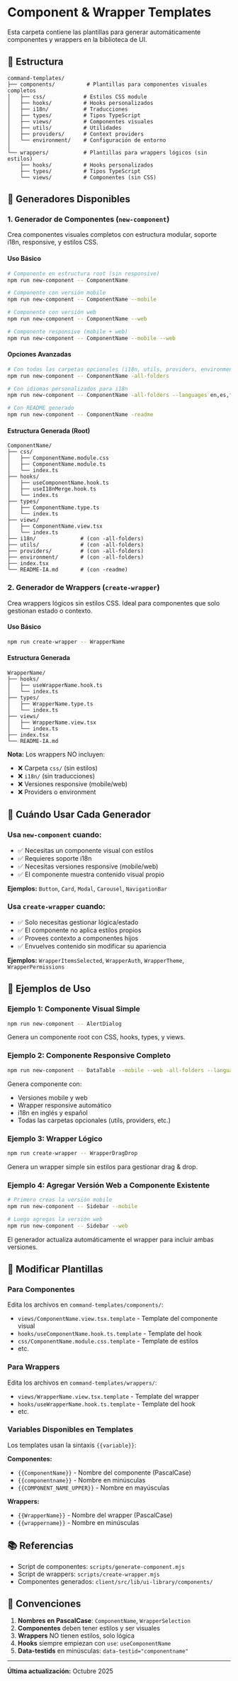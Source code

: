 # Component & Wrapper Templates

Esta carpeta contiene las plantillas para generar automáticamente componentes y wrappers en la biblioteca de UI.

## 📁 Estructura

```
command-templates/
├── components/          # Plantillas para componentes visuales completos
│   ├── css/            # Estilos CSS module
│   ├── hooks/          # Hooks personalizados
│   ├── i18n/           # Traducciones
│   ├── types/          # Tipos TypeScript
│   ├── views/          # Componentes visuales
│   ├── utils/          # Utilidades
│   ├── providers/      # Context providers
│   └── environment/    # Configuración de entorno
│
└── wrappers/           # Plantillas para wrappers lógicos (sin estilos)
    ├── hooks/          # Hooks personalizados
    ├── types/          # Tipos TypeScript
    └── views/          # Componentes (sin CSS)
```

## 🚀 Generadores Disponibles

### 1. Generador de Componentes (`new-component`)

Crea componentes visuales completos con estructura modular, soporte i18n, responsive, y estilos CSS.

#### Uso Básico

```bash
# Componente en estructura root (sin responsive)
npm run new-component -- ComponentName

# Componente con versión mobile
npm run new-component -- ComponentName --mobile

# Componente con versión web
npm run new-component -- ComponentName --web

# Componente responsive (mobile + web)
npm run new-component -- ComponentName --mobile --web
```

#### Opciones Avanzadas

```bash
# Con todas las carpetas opcionales (i18n, utils, providers, environment)
npm run new-component -- ComponentName -all-folders

# Con idiomas personalizados para i18n
npm run new-component -- ComponentName -all-folders --languages en,es,fr,de

# Con README generado
npm run new-component -- ComponentName -readme
```

#### Estructura Generada (Root)

```
ComponentName/
├── css/
│   ├── ComponentName.module.css
│   ├── ComponentName.module.ts
│   └── index.ts
├── hooks/
│   ├── useComponentName.hook.ts
│   ├── useI18nMerge.hook.ts
│   └── index.ts
├── types/
│   ├── ComponentName.type.ts
│   └── index.ts
├── views/
│   ├── ComponentName.view.tsx
│   └── index.ts
├── i18n/              # (con -all-folders)
├── utils/             # (con -all-folders)
├── providers/         # (con -all-folders)
├── environment/       # (con -all-folders)
├── index.tsx
└── README-IA.md       # (con -readme)
```

### 2. Generador de Wrappers (`create-wrapper`)

Crea wrappers lógicos sin estilos CSS. Ideal para componentes que solo gestionan estado o contexto.

#### Uso Básico

```bash
npm run create-wrapper -- WrapperName
```

#### Estructura Generada

```
WrapperName/
├── hooks/
│   ├── useWrapperName.hook.ts
│   └── index.ts
├── types/
│   ├── WrapperName.type.ts
│   └── index.ts
├── views/
│   ├── WrapperName.view.tsx
│   └── index.ts
├── index.tsx
└── README-IA.md
```

**Nota:** Los wrappers NO incluyen:
- ❌ Carpeta `css/` (sin estilos)
- ❌ `i18n/` (sin traducciones)
- ❌ Versiones responsive (mobile/web)
- ❌ Providers o environment

## 🎯 Cuándo Usar Cada Generador

### Usa `new-component` cuando:

- ✅ Necesitas un componente visual con estilos
- ✅ Requieres soporte i18n
- ✅ Necesitas versiones responsive (mobile/web)
- ✅ El componente muestra contenido visual propio

**Ejemplos:** `Button`, `Card`, `Modal`, `Carousel`, `NavigationBar`

### Usa `create-wrapper` cuando:

- ✅ Solo necesitas gestionar lógica/estado
- ✅ El componente no aplica estilos propios
- ✅ Provees contexto a componentes hijos
- ✅ Envuelves contenido sin modificar su apariencia

**Ejemplos:** `WrapperItemsSelected`, `WrapperAuth`, `WrapperTheme`, `WrapperPermissions`

## 📝 Ejemplos de Uso

### Ejemplo 1: Componente Visual Simple

```bash
npm run new-component -- AlertDialog
```

Genera un componente root con CSS, hooks, types, y views.

### Ejemplo 2: Componente Responsive Completo

```bash
npm run new-component -- DataTable --mobile --web -all-folders --languages en,es
```

Genera componente con:
- Versiones mobile y web
- Wrapper responsive automático
- i18n en inglés y español
- Todas las carpetas opcionales (utils, providers, etc.)

### Ejemplo 3: Wrapper Lógico

```bash
npm run create-wrapper -- WrapperDragDrop
```

Genera un wrapper simple sin estilos para gestionar drag & drop.

### Ejemplo 4: Agregar Versión Web a Componente Existente

```bash
# Primero creas la versión mobile
npm run new-component -- Sidebar --mobile

# Luego agregas la versión web
npm run new-component -- Sidebar --web
```

El generador actualiza automáticamente el wrapper para incluir ambas versiones.

## 🔧 Modificar Plantillas

### Para Componentes

Edita los archivos en `command-templates/components/`:

- `views/ComponentName.view.tsx.template` - Template del componente visual
- `hooks/useComponentName.hook.ts.template` - Template del hook
- `css/ComponentName.module.css.template` - Template de estilos
- etc.

### Para Wrappers

Edita los archivos en `command-templates/wrappers/`:

- `views/WrapperName.view.tsx.template` - Template del wrapper
- `hooks/useWrapperName.hook.ts.template` - Template del hook
- etc.

### Variables Disponibles en Templates

Los templates usan la sintaxis `{{variable}}`:

**Componentes:**
- `{{ComponentName}}` - Nombre del componente (PascalCase)
- `{{componentname}}` - Nombre en minúsculas
- `{{COMPONENT_NAME_UPPER}}` - Nombre en mayúsculas

**Wrappers:**
- `{{WrapperName}}` - Nombre del wrapper (PascalCase)
- `{{wrappername}}` - Nombre en minúsculas

## 📚 Referencias

- Script de componentes: `scripts/generate-component.mjs`
- Script de wrappers: `scripts/create-wrapper.mjs`
- Componentes generados: `client/src/lib/ui-library/components/`

## 🎨 Convenciones

1. **Nombres en PascalCase**: `ComponentName`, `WrapperSelection`
2. **Componentes** deben tener estilos y ser visuales
3. **Wrappers** NO tienen estilos, solo lógica
4. **Hooks** siempre empiezan con `use`: `useComponentName`
5. **Data-testids** en minúsculas: `data-testid="componentname"`

---

**Última actualización:** Octubre 2025
